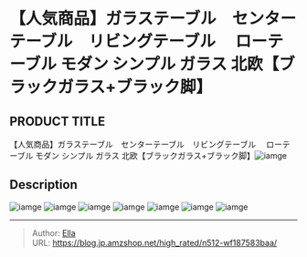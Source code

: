 # 【人気商品】ガラステーブル　センターテーブル　リビングテーブル　 ローテーブル モダン シンプル ガラス 北欧【ブラックガラス&#43;ブラック脚】


## PRODUCT TITLE 

【人気商品】ガラステーブル　センターテーブル　リビングテーブル　 ローテーブル モダン シンプル ガラス 北欧【ブラックガラス&#43;ブラック脚】![iamge](https://b2bfiles1.gigab2b.cn/image/wkseller/301/WF005151/wf005151_black.JPG)

## Description











![iamge](https://b2bfiles1.gigab2b.cn/image/wkseller/301/WF005151/20200114_476ee7f90e3e14f43afd9e1055c4bed0.jpg)
![iamge](https://b2bfiles1.gigab2b.cn/image/wkseller/301/WF005151/20200114_4add7eca79a3121f603413c651acc1c6.jpg)
![iamge](https://b2bfiles1.gigab2b.cn/image/wkseller/301/WF005151/20200114_5d382c1c668086ccf89b4a4f72457bb0.jpg)
![iamge](https://b2bfiles1.gigab2b.cn/image/wkseller/301/WF005151/20200114_1fa86e720300073c5985437188002011.jpg)
![iamge](https://b2bfiles1.gigab2b.cn/image/wkseller/301/WF005151/20200114_d187f32503a9485707e65fa90514b39a.jpg)
![iamge](https://b2bfiles1.gigab2b.cn/image/wkseller/301/WF005151/20200526_3ad11d6e29767a82def38ca06c2ac283.jpg)
![iamge](nan)


---

> Author: [Ella](https://blog.jp.amzshop.net/)  
> URL: https://blog.jp.amzshop.net/high_rated/n512-wf187583baa/  

